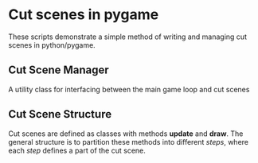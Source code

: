 
# Cut scenes in pygame

These scripts demonstrate a simple method of writing and managing cut scenes in python/pygame.

## Cut Scene Manager

A utility class for interfacing between the main game loop and cut scenes

## Cut Scene Structure

Cut scenes are defined as classes with methods **update** and **draw**. The general structure is to partition these methods into different *steps*, where each *step* defines a part of the cut scene.
